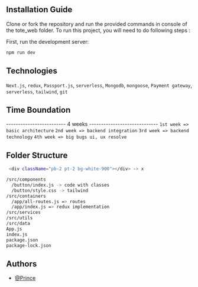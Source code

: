 ## Installation Guide

Clone or fork the repository and run the provided commands in console of the tote_web folder. To run this project, you will need to do following steps :

First, run the development server:

```bash
npm run dev
```

## Technologies

`Next.js`, `redux`, `Passport.js`, `serverless`, `Mongodb`, `mongoose`, `Payment gateway`, `serverless`, `tailwind`, `git`

## Time Boundation

------------------------- 4 weeks -----------------------------
`1st week => basic architecture`
`2nd week => backend integration`
`3rd week => backend technology`
`4th week => big bugs ui, ux resolve`

## Folder Structure 

```bash
 <div className="pb-2 pt-2 bg-white-900"></div> -> x

/src/components
  /button/index.js -> code with classes
  /button/style.css -> tailwind
/src/containers
  /app/all-routes.js => routes
  /app/index.js => redux implementation
/src/services
/src/utils
/src/data
App.js
index.js
package.json
package-lock.json
```

## Authors

- [@Prince](https://github.com/PrinceBaghel258025)